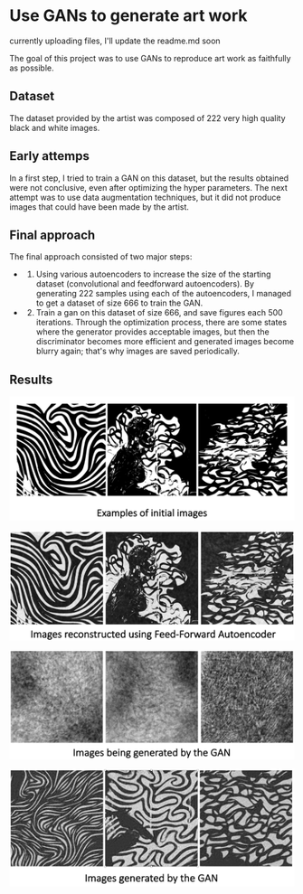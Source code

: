 # Use GANs to generate art work 

currently uploading files, I'll update the readme.md soon


The goal of this project was to use GANs to reproduce art work as faithfully as possible.

## Dataset
The dataset provided by the artist was composed of 222 very high quality black and white images. 

## Early attemps 
In a first step, I tried to train a GAN on this dataset, but the results obtained were not conclusive, even after optimizing the hyper parameters. 
The next attempt was to use data augmentation techniques, but it did not produce images that could have been made by the artist. 

## Final approach
The final approach consisted of two major steps: 
* 1. Using various autoencoders to increase the size of the starting dataset (convolutional and feedforward autoencoders). 
By generating 222 samples using each of the autoencoders, I managed to get a dataset of size 666 to train the GAN.
* 2. Train a gan on this dataset of size 666, and save figures each 500 iterations. 
Through the optimization process, there are some states where the generator provides acceptable images, but then the discriminator becomes more efficient and generated images become blurry again; that's why images are saved periodically.

## Results

![Original Images](https://github.com/gjmichel/gans-in-art/blob/main/results/original_images.jpg)

![Reconstructed Images](https://github.com/gjmichel/gans-in-art/blob/main/results/reconstructed_images_feed_forward.jpg)

![Generated Images](https://github.com/gjmichel/gans-in-art/blob/main/results/images_being_generated.jpg)

![Generated Images](https://github.com/gjmichel/gans-in-art/blob/main/results/gan_generated_img.jpg)
